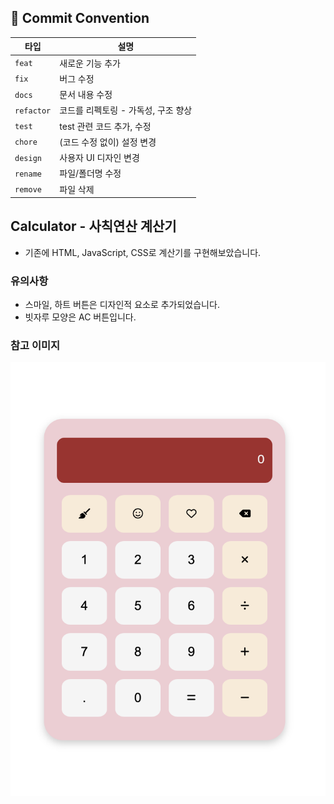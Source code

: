 ## 📌 Commit Convention

| 타입       | 설명                                |
| ---------- | ----------------------------------- |
| `feat`     | 새로운 기능 추가                    |
| `fix`      | 버그 수정                           |
| `docs`     | 문서 내용 수정                      |
| `refactor` | 코드를 리펙토링 - 가독성, 구조 향상 |
| `test`     | test 관련 코드 추가, 수정           |
| `chore`    | (코드 수정 없이) 설정 변경          |
| `design`   | 사용자 UI 디자인 변경               |
| `rename`   | 파일/폴더명 수정                    |
| `remove`   | 파일 삭제                           |

## Calculator - 사칙연산 계산기

- 기존에 HTML, JavaScript, CSS로 계산기를 구현해보았습니다.

### 유의사항

- 스마일, 하트 버튼은 디자인적 요소로 추가되었습니다.
- 빗자루 모양은 AC 버튼입니다.

### 참고 이미지

![calc](./_img/calc_img2.png)
